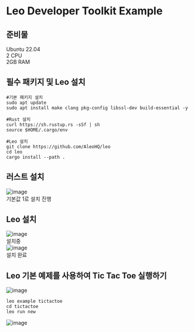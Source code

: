 # Leo Developer Toolkit Example

## 준비물
Ubuntu 22.04<br>
2 CPU<br>
2GB RAM

## 필수 패키지 및 Leo 설치
```
#기본 패키지 설치
sudo apt update
sudo apt install make clang pkg-config libssl-dev build-essential -y

#Rust 설치
curl https://sh.rustup.rs -sSf | sh
source $HOME/.cargo/env

#Leo 설치
git clone https://github.com/AleoHQ/leo
cd leo
cargo install --path .
```

## 러스트 설치
![image](https://github.com/inklbot/a/assets/31788091/bfaa0e6e-76bf-4294-8389-155c6150fc10)
<br>
기본값 1로 설치 진행<br>

## Leo 설치
![image](https://github.com/inklbot/a/assets/31788091/87f504e3-f3a6-427f-9352-2ddf08c3d39a)
<br> 설치중<br>
![image](https://github.com/inklbot/a/assets/31788091/f867e05a-3d9d-4ac7-a10d-cad7992be2ae)
<br> 설치 완료

## Leo 기본 예제를 사용하여 Tic Tac Toe 실행하기
![image](https://github.com/inklbot/a/assets/31788091/79e5d3a3-ae50-4041-bd72-7943afb5daeb)

```
leo example tictactoe
cd tictactoe
leo run new
```
![image](https://github.com/inklbot/a/assets/31788091/28d57f36-6ef5-45e4-b172-47c16b066f05)
